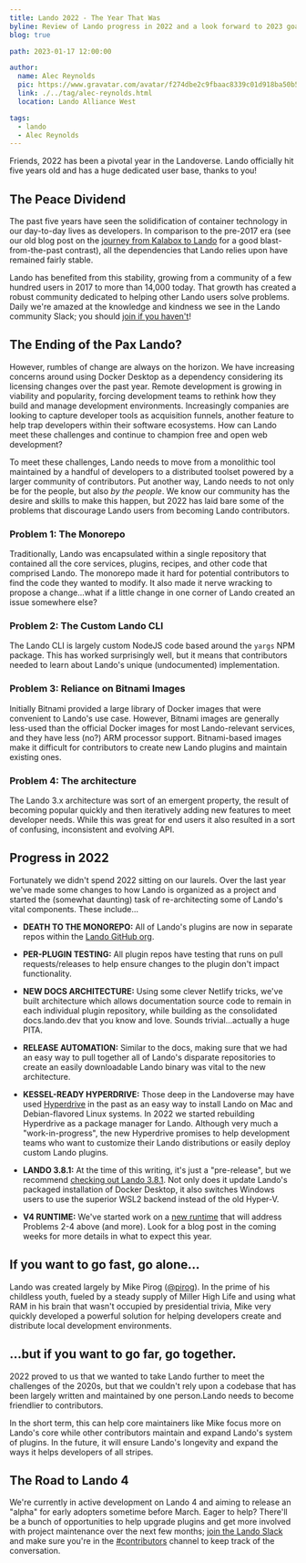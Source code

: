 ```yaml
---
title: Lando 2022 - The Year That Was
byline: Review of Lando progress in 2022 and a look forward to 2023 goals, dreams, and visions.
blog: true

path: 2023-01-17 12:00:00

author:
  name: Alec Reynolds
  pic: https://www.gravatar.com/avatar/f274dbe2c9fbaac8339c01d918ba50b5
  link: ./../tag/alec-reynolds.html
  location: Lando Alliance West

tags:
  - lando
  - Alec Reynolds
---
```


Friends, 2022 has been a pivotal year in the Landoverse. Lando officially hit five years old and has a huge dedicated user base, thanks to you!

## The Peace Dividend

The past five years have seen the solidification of container technology in our day-to-day lives as developers. In comparison to the pre-2017 era (see our old blog post on the [journey from Kalabox to Lando](https://thinktandem.io/blog/2017/10/24/journey-to-lando-mistakes-pivots-and-vindication/) for a good blast-from-the-past contrast), all the dependencies that Lando relies upon have remained fairly stable.

Lando has benefited from this stability, growing from a community of a few hundred users in 2017 to more than 14,000 today. That growth has created a robust community dedicated to helping other Lando users solve problems. Daily we're amazed at the knowledge and kindness we see in the Lando community Slack; you should [join if you haven't](https://launchpass.com/devwithlando)!

## The Ending of the Pax Lando?

However, rumbles of change are always on the horizon. We have increasing concerns around using Docker Desktop as a dependency considering its licensing changes over the past year. Remote development is growing in viability and popularity, forcing development teams to rethink how they build and manage development environments. Increasingly companies are looking to capture developer tools as acquisition funnels, another feature to help trap developers within their software ecosystems. How can Lando meet these challenges and continue to champion free and open web development?

To meet these challenges, Lando needs to move from a monolithic tool maintained by a handful of developers to a distributed toolset powered by a larger community of contributors. Put another way, Lando needs to not only be for the people, but also _by the people_. We know our community has the desire and skills to make this happen, but 2022 has laid bare some of the problems that discourage Lando users from becoming Lando contributors.

### Problem 1: The Monorepo

Traditionally, Lando was encapsulated within a single repository that contained all the core services, plugins, recipes, and other code that comprised Lando. The monorepo made it hard for potential contributors to find the code they wanted to modify. It also made it nerve wracking to propose a change...what if a little change in one corner of Lando created an issue somewhere else?

### Problem 2: The Custom Lando CLI

The Lando CLI is largely custom NodeJS code based around the `yargs` NPM package. This has worked surprisingly well, but it means that contributors needed to learn about Lando's unique (undocumented) implementation.

### Problem 3: Reliance on Bitnami Images

Initially Bitnami provided a large library of Docker images that were convenient to Lando's use case. However, Bitnami images are generally less-used than the official Docker images for most Lando-relevant services, and they have less (no?) ARM processor support. Bitnami-based images make it difficult for contributors to create new Lando plugins and maintain existing ones.

### Problem 4: The architecture

The Lando 3.x architecture was sort of an emergent property, the result of becoming popular quickly and then iteratively adding new features to meet developer needs. While this was great for end users it also resulted in a sort of confusing, inconsistent and evolving API.

## Progress in 2022

Fortunately we didn't spend 2022 sitting on our laurels. Over the last year we've made some changes to how Lando is organized as a project and started the (somewhat daunting) task of re-architecting some of Lando's vital components. These include...

-   **DEATH TO THE MONOREPO:** All of Lando's plugins are now in separate repos within the [Lando GitHub org](https://github.com/lando).

-   **PER-PLUGIN TESTING:** All plugin repos have testing that runs on pull requests/releases to help ensure changes to the plugin don't impact functionality.

-   **NEW DOCS ARCHITECTURE:** Using some clever Netlify tricks, we've built architecture which allows documentation source code to remain in each individual plugin repository, while building as the consolidated docs.lando.dev that you know and love. Sounds trivial...actually a huge PITA.

-   **RELEASE AUTOMATION:** Similar to the docs, making sure that we had an easy way to pull together all of Lando's disparate repositories to create an easily downloadable Lando binary was vital to the new architecture.

-   **KESSEL-READY HYPERDRIVE:** Those deep in the Landoverse may have used [Hyperdrive](https://github.com/lando/hyperdrive) in the past as an easy way to install Lando on Mac and Debian-flavored Linux systems. In 2022 we started rebuilding Hyperdrive as a package manager for Lando. Although very much a "work-in-progress", the new Hyperdrive promises to help development teams who want to customize their Lando distributions or easily deploy custom Lando plugins.

-   **LANDO 3.8.1:** At the time of this writing, it's just a "pre-release", but we recommend [checking out Lando 3.8.1](https://github.com/lando/lando/releases/tag/v3.8.1). Not only does it update Lando's packaged installation of Docker Desktop, it also switches Windows users to use the superior WSL2 backend instead of the old Hyper-V.

-   **V4 RUNTIME:** We've started work on a [new runtime](https://github.com/lando/core-next) that will address Problems 2-4 above (and more). Look for a blog post in the coming weeks for more details in what to expect this year.

## If you want to go fast, go alone...

Lando was created largely by Mike Pirog ([@pirog](https://github.com/pirog)). In the prime of his childless youth, fueled by a steady supply of Miller High Life and using what RAM in his brain that wasn't occupied by presidential trivia, Mike very quickly developed a powerful solution for helping developers create and distribute local development environments.

## ...but if you want to go far, go together.

2022 proved to us that we wanted to take Lando further to meet the challenges of the 2020s, but that we couldn't rely upon a codebase that has been largely written and maintained by one person.Lando needs to become friendlier to contributors.

In the short term, this can help core maintainers like Mike focus more on Lando's core while other contributors maintain and expand Lando's system of plugins. In the future, it will ensure Lando's longevity and expand the ways it helps developers of all stripes.

## The Road to Lando 4

We're currently in active development on Lando 4 and aiming to release an "alpha" for early adopters sometime before March. Eager to help? There'll be a bunch of opportunities to help upgrade plugins and get more involved with project maintenance over the next few months; [join the Lando Slack](https://launchpass.com/devwithlando) and make sure you're in the [#contributors](https://devwithlando.slack.com/channels/contributors) channel to keep track of the conversation.
